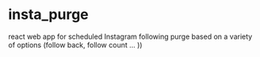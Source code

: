 # insta_purge
react web app for scheduled Instagram following purge based on a variety of options (follow back, follow count ... ))
